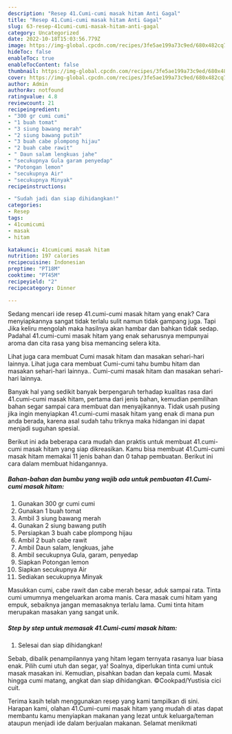 ```yaml
---
description: "Resep 41.Cumi-cumi masak hitam Anti Gagal"
title: "Resep 41.Cumi-cumi masak hitam Anti Gagal"
slug: 63-resep-41cumi-cumi-masak-hitam-anti-gagal
category: Uncategorized
date: 2022-10-18T15:03:56.779Z
image: https://img-global.cpcdn.com/recipes/3fe5ae199a73c9ed/680x482cq70/41cumi-cumi-masak-hitam-foto-resep-utama.jpg
hideToc: false
enableToc: true
enableTocContent: false
thumbnail: https://img-global.cpcdn.com/recipes/3fe5ae199a73c9ed/680x482cq70/41cumi-cumi-masak-hitam-foto-resep-utama.jpg
cover: https://img-global.cpcdn.com/recipes/3fe5ae199a73c9ed/680x482cq70/41cumi-cumi-masak-hitam-foto-resep-utama.jpg
author: Admin
authorAv: notfound
ratingvalue: 4.8
reviewcount: 21
recipeingredient:
- "300 gr cumi cumi"
- "1 buah tomat"
- "3 siung bawang merah"
- "2 siung bawang putih"
- "3 buah cabe plompong hijau"
- "2 buah cabe rawit"
- " Daun salam lengkuas jahe"
- "secukupnya Gula garam penyedap"
- "Potongan lemon"
- "secukupnya Air"
- "secukupnya Minyak"
recipeinstructions:

- "Sudah jadi dan siap dihidangkan!"
categories:
- Resep
tags:
- 41cumicumi
- masak
- hitam

katakunci: 41cumicumi masak hitam 
nutrition: 197 calories
recipecuisine: Indonesian
preptime: "PT18M"
cooktime: "PT45M"
recipeyield: "2"
recipecategory: Dinner

---
```



Sedang mencari ide resep 41.cumi-cumi masak hitam yang enak? Cara menyiapkannya sangat tidak terlalu sulit namun tidak gampang juga. Tapi Jika keliru mengolah maka hasilnya akan hambar dan bahkan tidak sedap. Padahal 41.cumi-cumi masak hitam yang enak seharusnya mempunyai aroma dan cita rasa yang bisa memancing selera kita.


Lihat juga cara membuat Cumi masak hitam dan masakan sehari-hari lainnya. Lihat juga cara membuat Cumi-cumi tahu bumbu hitam dan masakan sehari-hari lainnya.. Cumi-cumi masak hitam dan masakan sehari-hari lainnya.

Banyak hal yang sedikit banyak berpengaruh terhadap kualitas rasa dari 41.cumi-cumi masak hitam, pertama dari jenis bahan, kemudian pemilihan bahan segar sampai cara membuat dan menyajikannya. Tidak usah pusing jika ingin menyiapkan 41.cumi-cumi masak hitam yang enak di mana pun anda berada, karena asal sudah tahu triknya maka hidangan ini dapat menjadi suguhan spesial.


Berikut ini ada beberapa cara mudah dan praktis untuk membuat 41.cumi-cumi masak hitam yang siap dikreasikan. Kamu bisa membuat 41.Cumi-cumi masak hitam memakai 11 jenis bahan dan 0 tahap pembuatan. Berikut ini cara dalam membuat hidangannya.

<!--inarticleads1-->

##### Bahan-bahan dan bumbu yang wajib ada untuk pembuatan 41.Cumi-cumi masak hitam:

1. Gunakan 300 gr cumi cumi
1. Gunakan 1 buah tomat
1. Ambil 3 siung bawang merah
1. Gunakan 2 siung bawang putih
1. Persiapkan 3 buah cabe plompong hijau
1. Ambil 2 buah cabe rawit
1. Ambil  Daun salam, lengkuas, jahe
1. Ambil secukupnya Gula, garam, penyedap
1. Siapkan Potongan lemon
1. Siapkan secukupnya Air
1. Sediakan secukupnya Minyak


Masukkan cumi, cabe rawit dan cabe merah besar, aduk sampai rata. Tinta cumi umumnya mengeluarkan aroma manis. Cara masak cumi hitam yang empuk, sebaiknya jangan memasaknya terlalu lama. Cumi tinta hitam merupakan masakan yang sangat unik. 

<!--inarticleads2-->

##### Step by step untuk memasak 41.Cumi-cumi masak hitam:


1. Selesai dan siap dihidangkan!

Sebab, dibalik penampilannya yang hitam legam ternyata rasanya luar biasa enak. Pilih cumi utuh dan segar, ya! Soalnya, diperlukan tinta cumi untuk masak masakan ini. Kemudian, pisahkan badan dan kepala cumi. Masak hingga cumi matang, angkat dan siap dihidangkan. ©Cookpad/Yustisia cici cuit. 

Terima kasih telah menggunakan resep yang kami tampilkan di sini. Harapan kami, olahan 41.Cumi-cumi masak hitam yang mudah di atas dapat membantu kamu menyiapkan makanan yang lezat untuk keluarga/teman ataupun menjadi ide dalam berjualan makanan. Selamat menikmati
